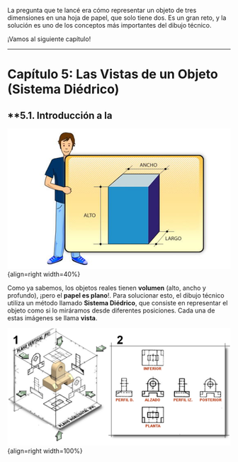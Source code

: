 
La pregunta que te lancé era cómo representar un objeto de tres dimensiones en una hoja de papel, que solo tiene dos. Es un gran reto, y la solución es uno de los conceptos más importantes del dibujo técnico.

¡Vamos al siguiente capítulo!

***

# **Capítulo 5: Las Vistas de un Objeto (Sistema Diédrico)**

## **5.1. Introducción a la

![dimensiones](./media/dimensiones.jpg){align=right width=40%}

Como ya sabemos, los objetos reales tienen **volumen** (alto, ancho y profundo), ¡pero el **papel es plano**!. Para solucionar esto, el dibujo técnico utiliza un método llamado **Sistema Diédrico**, que consiste en representar el objeto como si lo miráramos desde diferentes posiciones. Cada una de estas imágenes se llama **vista**.

![vistas](./media/vistas4.png){align=right width=100%}